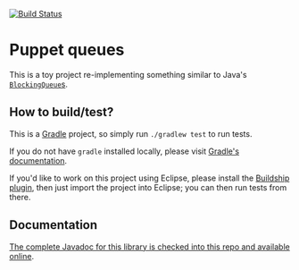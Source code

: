 [![Build Status](https://circleci.com/gh/wk8/puppet_queues.png?style=shield)](https://circleci.com/gh/wk8/puppet_queues)

# Puppet queues

This is a toy project re-implementing something similar to Java's [`BlockingQueue`s](https://docs.oracle.com/javase/8/docs/api/java/util/concurrent/BlockingQueue.html).

## How to build/test?

This is a [Gradle](https://gradle.org/) project, so simply run `./gradlew test` to run tests.

If you do not have `gradle` installed locally, please visit [Gradle's documentation](https://gradle.org/install/).

If you'd like to work on this project using Eclipse, please install the [Buildship plugin](https://github.com/eclipse/buildship), then just import the project into Eclipse; you can then run tests from there.

## Documentation

[The complete Javadoc for this library is checked into this repo and available online](http://htmlpreview.github.io/?https://github.com/wk8/puppet_queues/blob/master/doc/index.html).
